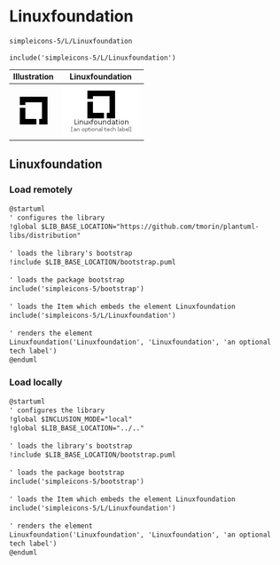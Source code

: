 # Linuxfoundation


```text
simpleicons-5/L/Linuxfoundation
```

```text
include('simpleicons-5/L/Linuxfoundation')
```



| Illustration | Linuxfoundation |
| :---: | :---: |
| ![illustration for Illustration](../../simpleicons-5/L/Linuxfoundation.png) | ![illustration for Linuxfoundation](../../simpleicons-5/L/Linuxfoundation.Local.png) |




## Linuxfoundation

### Load remotely
```plantuml
@startuml
' configures the library
!global $LIB_BASE_LOCATION="https://github.com/tmorin/plantuml-libs/distribution"

' loads the library's bootstrap
!include $LIB_BASE_LOCATION/bootstrap.puml

' loads the package bootstrap
include('simpleicons-5/bootstrap')

' loads the Item which embeds the element Linuxfoundation
include('simpleicons-5/L/Linuxfoundation')

' renders the element
Linuxfoundation('Linuxfoundation', 'Linuxfoundation', 'an optional tech label')
@enduml
```

### Load locally
```plantuml
@startuml
' configures the library
!global $INCLUSION_MODE="local"
!global $LIB_BASE_LOCATION="../.."

' loads the library's bootstrap
!include $LIB_BASE_LOCATION/bootstrap.puml

' loads the package bootstrap
include('simpleicons-5/bootstrap')

' loads the Item which embeds the element Linuxfoundation
include('simpleicons-5/L/Linuxfoundation')

' renders the element
Linuxfoundation('Linuxfoundation', 'Linuxfoundation', 'an optional tech label')
@enduml
```

